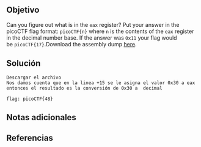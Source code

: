 ## Objetivo

Can you figure out what is in the `eax` register? Put your answer in the picoCTF flag format: `picoCTF{n}` where `n` is the contents of the `eax` register in the decimal number base. If the answer was `0x11` your flag would be `picoCTF{17}`.Download the assembly dump [here](https://artifacts.picoctf.net/c/509/disassembler-dump0_a.txt).
## Solución

```
Descargar el archivo
Nos damos cuenta que en la linea +15 se le asigna el valor 0x30 a eax entonces el resultado es la conversión de 0x30 a  decimal

flag: picoCTF{48}
```
## Notas adicionales

## Referencias